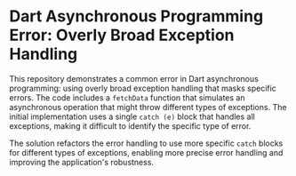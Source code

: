 # Dart Asynchronous Programming Error: Overly Broad Exception Handling

This repository demonstrates a common error in Dart asynchronous programming: using overly broad exception handling that masks specific errors. The code includes a `fetchData` function that simulates an asynchronous operation that might throw different types of exceptions. The initial implementation uses a single `catch (e)` block that handles all exceptions, making it difficult to identify the specific type of error.

The solution refactors the error handling to use more specific `catch` blocks for different types of exceptions, enabling more precise error handling and improving the application's robustness.